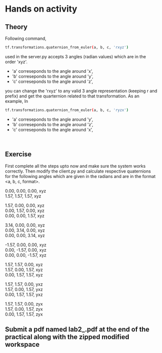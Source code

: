 # Hands on activity

## Theory

Following command,

```sh
tf.transformations.quaternion_from_euler(a, b, c, 'rxyz')
```

used in the server.py accepts 3 angles (radian values) which are in the order 'xyz'.

- 'a' correseponds to the angle around 'x',
- 'b' correseponds to the angle around 'y',
- 'c' correseponds to the angle around 'z',

you can change the 'rxyz' to any valid 3 angle representation (keeping r and prefix) and get the quarternion related to that transformation. As an example, In

```sh
tf.transformations.quaternion_from_euler(a, b, c, 'ryzx')
```

- 'a' correseponds to the angle around 'y',
- 'b' correseponds to the angle around 'z',
- 'c' correseponds to the angle around 'x',

<br>

## Exercise

First complete all the steps upto now and make sure the system works correctly. Then modify the client.py and calculate respective quaternions for the following angles which are given in the radians and are in the format <a, b, c, format>. 

0.00, 0.00, 0.00, xyz \
1.57, 1.57, 1.57, xyz

1.57, 0.00, 0.00, xyz \
0.00, 1.57, 0.00, xyz \
0.00, 0.00, 1.57, xyz 

3.14, 0.00, 0.00, xyz \
0.00, 3.14, 0.00, xyz \
0.00, 0.00, 3.14, xyz 

-1.57, 0.00, 0.00, xyz \
0.00, -1.57, 0.00, xyz \
0.00, 0.00, -1.57, xyz

1.57, 1.57, 0.00, xyz \
1.57, 0.00, 1.57, xyz \
0.00, 1.57, 1.57, xyz

1.57, 1.57, 0.00, yxz \
1.57, 0.00, 1.57, yxz \
0.00, 1.57, 1.57, yxz 

1.57, 1.57, 0.00, zyx \
1.57, 0.00, 1.57, zyx \
0.00, 1.57, 1.57, zyx 

## Submit a pdf named lab2_<index>.pdf at the end of the practical along with the zipped modified workspace

